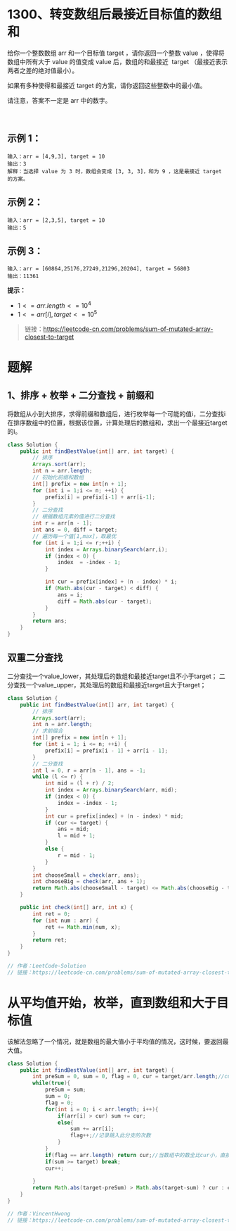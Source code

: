 # 1300、转变数组后最接近目标值的数组和

给你一个整数数组 arr 和一个目标值 target ，请你返回一个整数 value ，使得将数组中所有大于 value 的值变成 value 后，数组的和最接近  target （最接近表示两者之差的绝对值最小）。

如果有多种使得和最接近 target 的方案，请你返回这些整数中的最小值。

请注意，答案不一定是 arr 中的数字。

 

## 示例 1：
```
输入：arr = [4,9,3], target = 10
输出：3
解释：当选择 value 为 3 时，数组会变成 [3, 3, 3]，和为 9 ，这是最接近 target 的方案。
```
## 示例 2：
```
输入：arr = [2,3,5], target = 10
输出：5
```
## 示例 3：
```
输入：arr = [60864,25176,27249,21296,20204], target = 56803
输出：11361
```

**提示：**

- $1 <= arr.length <= 10^4$
- $1 <= arr[i], target <= 10^5$

> 链接：https://leetcode-cn.com/problems/sum-of-mutated-array-closest-to-target

# 题解
## 1、排序 + 枚举 + 二分查找 + 前缀和
将数组从小到大排序，求得前缀和数组后，进行枚举每一个可能的值i，二分查找i在排序数组中的位置，根据该位置，计算处理后的数组和，求出一个最接近target的i。
```java
class Solution {
    public int findBestValue(int[] arr, int target) {
        // 排序
        Arrays.sort(arr);
        int n = arr.length;
        // 初始化前缀和数组
        int[] prefix = new int[n + 1];
        for (int i = 1;i <= n; ++i) {
            prefix[i] = prefix[i-1] + arr[i-1];
        }
        // 二分查找
        // 根据数组元素的值进行二分查找
        int r = arr[n - 1];
        int ans = 0, diff = target;
        // 遍历每一个值[1,max]，取最优
        for (int i = 1;i <= r;++i) {
            int index = Arrays.binarySearch(arr,i);
            if (index < 0) {
                index  = -index - 1;
            }

            int cur = prefix[index] + (n - index) * i;
            if (Math.abs(cur - target) < diff) {
                ans = i;
                diff = Math.abs(cur - target);
            }
        }
        return ans;
    }
}
```
## 双重二分查找
二分查找一个value_lower，其处理后的数组和最接近target且不小于target；
二分查找一个value_upper，其处理后的数组和最接近target且大于target；

```java
class Solution {
    public int findBestValue(int[] arr, int target) {
        // 排序
        Arrays.sort(arr);
        int n = arr.length;
        // 求前缀合
        int[] prefix = new int[n + 1];
        for (int i = 1; i <= n; ++i) {
            prefix[i] = prefix[i - 1] + arr[i - 1];
        }
        // 二分查找
        int l = 0, r = arr[n - 1], ans = -1;
        while (l <= r) {
            int mid = (l + r) / 2;
            int index = Arrays.binarySearch(arr, mid);
            if (index < 0) {
                index = -index - 1;
            }
            int cur = prefix[index] + (n - index) * mid;
            if (cur <= target) {
                ans = mid;
                l = mid + 1;
            }
            else {
                r = mid - 1;
            }
        }
        int chooseSmall = check(arr, ans);
        int chooseBig = check(arr, ans + 1);
        return Math.abs(chooseSmall - target) <= Math.abs(chooseBig - target) ? ans : ans + 1;
    }

    public int check(int[] arr, int x) {
        int ret = 0;
        for (int num : arr) {
            ret += Math.min(num, x);
        }
        return ret;
    }
}

// 作者：LeetCode-Solution
// 链接：https://leetcode-cn.com/problems/sum-of-mutated-array-closest-to-target/solution/bian-shu-zu-hou-zui-jie-jin-mu-biao-zhi-de-shu-zu-/

```

# 从平均值开始，枚举，直到数组和大于目标值
该解法忽略了一个情况，就是数组的最大值小于平均值的情况，这时候，要返回最大值。
```java
class Solution {
    public int findBestValue(int[] arr, int target) {
        int preSum = 0, sum = 0, flag = 0, cur = target/arr.length;//cur为枚举变量，从平均值开始可以降低一点时间复杂度
        while(true){
            preSum = sum;
            sum = 0;
            flag = 0;
            for(int i = 0; i < arr.length; i++){
                if(arr[i] > cur) sum += cur;
                else{
                    sum += arr[i];
                    flag++;//记录跳入此分支的次数
                }
            }
            if(flag == arr.length) return cur;//当数组中的数全比cur小，直接返回当前cur值就好（相当于数组中的最大值）
            if(sum >= target) break;
            cur++;
            
        }
        return Math.abs(target-preSum) > Math.abs(target-sum) ? cur : cur - 1;
    }
}

// 作者：VincentHwong
// 链接：https://leetcode-cn.com/problems/sum-of-mutated-array-closest-to-target/solution/chun-bao-li-mei-xiang-dao-yong-er-fen-ye-bu-xu-yao/

```